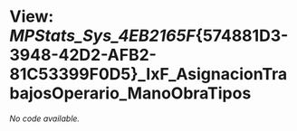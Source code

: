 # View: _MPStats_Sys_4EB2165F_{574881D3-3948-42D2-AFB2-81C53399F0D5}_IxF_AsignacionTrabajosOperario_ManoObraTipos

*No code available.*
